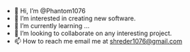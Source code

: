 - 👋 Hi, I’m @Phantom1076
- 👀 I’m interested in creating new software.
- 🌱 I’m currently learning ...
- 💞️ I’m looking to collaborate on any interesting project.
- 📫 How to reach me email me at shreder1076@gmail.com

<!---
Phantom1076/Phantom1076 is a ✨ special ✨ repository because its `README.md` (this file) appears on your GitHub profile.
You can click the Preview link to take a look at your changes.
--->
